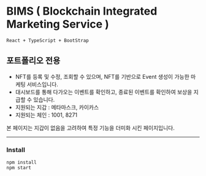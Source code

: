 # BIMS ( Blockchain Integrated Marketing Service )

    React + TypeScript + BootStrap

## 포트폴리오 전용

- NFT를 등록 및 수정, 조회할 수 있으며, NFT를 기반으로 Event 생성이 가능한 마케팅 서비스입니다.
- 대시보드를 통해 다가오는 이벤트를 확인하고, 종료된 이벤트를 확인하여 보상을 지급할 수 있습니다.
- 지원되는 지갑 : 메타마스크, 카이카스
- 지원되는 체인 : 1001, 8271

본 페이지는 지갑이 없음을 고려하여 특정 기능을 더미화 시킨 페이지입니다.  

---

### Install

```
npm install
npm start
```
